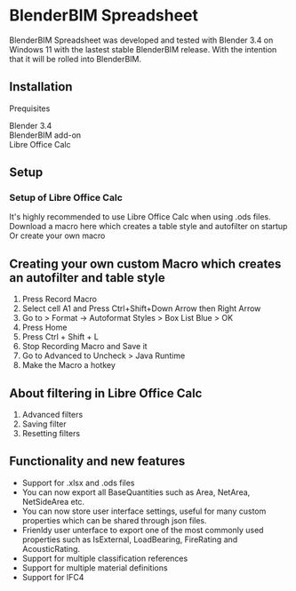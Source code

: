 # BlenderBIM Spreadsheet

BlenderBIM Spreadsheet was developed and tested with Blender 3.4 on Windows 11 with the lastest stable BlenderBIM release.
With the intention that it will be rolled into BlenderBIM.
## Installation

Prequisites

Blender 3.4\
BlenderBIM add-on\
Libre Office Calc

## Setup 

### Setup of Libre Office Calc
It's highly recommended to use Libre Office Calc when using .ods files.
Download a macro here which creates a table style and autofilter on startup
Or create your own macro
## Creating your own custom Macro which creates an autofilter and table style

1. Press Record Macro
2. Select cell A1 and Press Ctrl+Shift+Down Arrow then Right Arrow
3. Go to > Format -> Autoformat Styles > Box List Blue > OK
4. Press Home
5. Press Ctrl + Shift + L
6. Stop Recording Macro and Save it
7. Go to Advanced to Uncheck > Java Runtime
8. Make the Macro a hotkey

## About filtering in Libre Office Calc

1. Advanced filters
2. Saving filter
3. Resetting filters



## Functionality and new features

- Support for .xlsx and .ods files
- You can now export all BaseQuantities such as Area, NetArea, NetSideArea etc.
- You can now store  user interface settings, useful for many custom properties which can be shared through json files.
- Frienldy user unterface to export one of the most commonly used properties such as IsExternal, LoadBearing, FireRating and AcousticRating.
- Support for multiple classification references
- Support for multiple material definitions
- Support for IFC4
